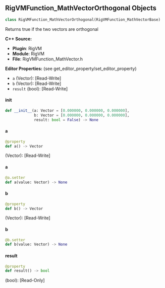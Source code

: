 ## RigVMFunction_MathVectorOrthogonal Objects

```python
class RigVMFunction_MathVectorOrthogonal(RigVMFunction_MathVectorBase)
```

Returns true if the two vectors are orthogonal

**C++ Source:**

- **Plugin**: RigVM
- **Module**: RigVM
- **File**: RigVMFunction_MathVector.h

**Editor Properties:** (see get_editor_property/set_editor_property)

- ``a`` (Vector):  [Read-Write]
- ``b`` (Vector):  [Read-Write]
- ``result`` (bool):  [Read-Write]

<a id="unreal.RigVMFunction_MathVectorOrthogonal.__init__"></a>

#### __init__

```python
def __init__(a: Vector = [0.000000, 0.000000, 0.000000],
             b: Vector = [0.000000, 0.000000, 0.000000],
             result: bool = False) -> None
```

<a id="unreal.RigVMFunction_MathVectorOrthogonal.a"></a>

#### a

```python
@property
def a() -> Vector
```

(Vector):  [Read-Write]

<a id="unreal.RigVMFunction_MathVectorOrthogonal.a"></a>

#### a

```python
@a.setter
def a(value: Vector) -> None
```

<a id="unreal.RigVMFunction_MathVectorOrthogonal.b"></a>

#### b

```python
@property
def b() -> Vector
```

(Vector):  [Read-Write]

<a id="unreal.RigVMFunction_MathVectorOrthogonal.b"></a>

#### b

```python
@b.setter
def b(value: Vector) -> None
```

<a id="unreal.RigVMFunction_MathVectorOrthogonal.result"></a>

#### result

```python
@property
def result() -> bool
```

(bool):  [Read-Only]

<a id="unreal.RigUnit_MathVectorOrthogonal"></a>